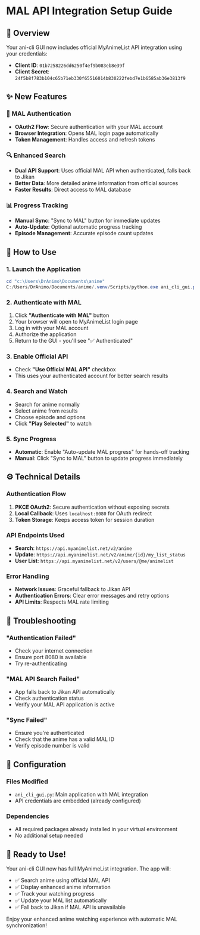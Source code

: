 # MAL API Integration Setup Guide

## 🎯 Overview
Your ani-cli GUI now includes official MyAnimeList API integration using your credentials:
- **Client ID**: `01b7258226dd6250f4ef9b083eb8e39f`
- **Client Secret**: `24f5b8f783b104c65b71eb330f65516014b830222febd7e1b6585ab36e3813f9`

## ✨ New Features

### 🔐 MAL Authentication
- **OAuth2 Flow**: Secure authentication with your MAL account
- **Browser Integration**: Opens MAL login page automatically
- **Token Management**: Handles access and refresh tokens

### 🔍 Enhanced Search
- **Dual API Support**: Uses official MAL API when authenticated, falls back to Jikan
- **Better Data**: More detailed anime information from official sources
- **Faster Results**: Direct access to MAL database

### 📊 Progress Tracking
- **Manual Sync**: "Sync to MAL" button for immediate updates
- **Auto-Update**: Optional automatic progress tracking
- **Episode Management**: Accurate episode count updates

## 🚀 How to Use

### 1. Launch the Application
```powershell
cd "c:\Users\DrAnimo\Documents\anime"
C:/Users/DrAnimo/Documents/anime/.venv/Scripts/python.exe ani_cli_gui.py
```

### 2. Authenticate with MAL
1. Click **"Authenticate with MAL"** button
2. Your browser will open to MyAnimeList login page
3. Log in with your MAL account
4. Authorize the application
5. Return to the GUI - you'll see "✅ Authenticated"

### 3. Enable Official API
- Check **"Use Official MAL API"** checkbox
- This uses your authenticated account for better search results

### 4. Search and Watch
- Search for anime normally
- Select anime from results  
- Choose episode and options
- Click **"Play Selected"** to watch

### 5. Sync Progress
- **Automatic**: Enable "Auto-update MAL progress" for hands-off tracking
- **Manual**: Click "Sync to MAL" button to update progress immediately

## ⚙️ Technical Details

### Authentication Flow
1. **PKCE OAuth2**: Secure authentication without exposing secrets
2. **Local Callback**: Uses `localhost:8080` for OAuth redirect
3. **Token Storage**: Keeps access token for session duration

### API Endpoints Used
- **Search**: `https://api.myanimelist.net/v2/anime`
- **Update**: `https://api.myanimelist.net/v2/anime/{id}/my_list_status`
- **User List**: `https://api.myanimelist.net/v2/users/@me/animelist`

### Error Handling
- **Network Issues**: Graceful fallback to Jikan API
- **Authentication Errors**: Clear error messages and retry options
- **API Limits**: Respects MAL rate limiting

## 🔧 Troubleshooting

### "Authentication Failed"
- Check your internet connection
- Ensure port 8080 is available
- Try re-authenticating

### "MAL API Search Failed"
- App falls back to Jikan API automatically
- Check authentication status
- Verify your MAL API application is active

### "Sync Failed"
- Ensure you're authenticated
- Check that the anime has a valid MAL ID
- Verify episode number is valid

## 📝 Configuration

### Files Modified
- `ani_cli_gui.py`: Main application with MAL integration
- API credentials are embedded (already configured)

### Dependencies
- All required packages already installed in your virtual environment
- No additional setup needed

## 🎊 Ready to Use!

Your ani-cli GUI now has full MyAnimeList integration. The app will:
- ✅ Search anime using official MAL API
- ✅ Display enhanced anime information  
- ✅ Track your watching progress
- ✅ Update your MAL list automatically
- ✅ Fall back to Jikan if MAL API is unavailable

Enjoy your enhanced anime watching experience with automatic MAL synchronization!

